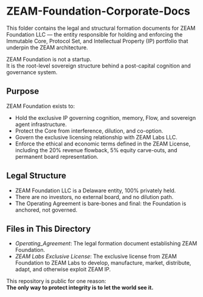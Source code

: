# ZEAM-Foundation-Corporate-Docs

This folder contains the legal and structural formation documents for ZEAM Foundation LLC — the entity responsible for holding and enforcing the Immutable Core, Protocol Set, and Intellectual Property (IP) portfolio that underpin the ZEAM architecture.

ZEAM Foundation is not a startup.  
It is the root-level sovereign structure behind a post-capital cognition and governance system.

## Purpose

ZEAM Foundation exists to:

- Hold the exclusive IP governing cognition, memory, Flow, and sovereign agent infrastructure.
- Protect the Core from interference, dilution, and co-option.
- Govern the exclusive licensing relationship with ZEAM Labs LLC.
- Enforce the ethical and economic terms defined in the ZEAM License, including the 20% revenue flowback, 5% equity carve-outs, and permanent board representation.

## Legal Structure

- ZEAM Foundation LLC is a Delaware entity, 100% privately held.
- There are no investors, no external board, and no dilution path.
- The Operating Agreement is bare-bones and final: the Foundation is anchored, not governed.

## Files in This Directory

- *Operating_Agreement*: The legal formation document establishing ZEAM Foundation.
- *ZEAM Labs Exclusive License*: The exclusive license from ZEAM Foundation to ZEAM Labs to develop, manufacture, market, distribute, adapt, and otherwise exploit ZEAM IP. 

This repository is public for one reason:  
**The only way to protect integrity is to let the world see it.**
